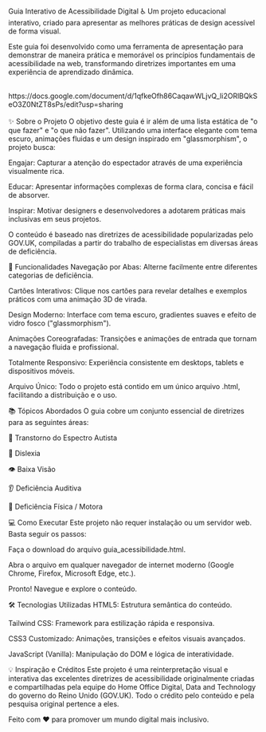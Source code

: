 Guia Interativo de Acessibilidade Digital ♿
Um projeto educacional interativo, criado para apresentar as melhores práticas de design acessível de forma visual.

Este guia foi desenvolvido como uma ferramenta de apresentação para demonstrar de maneira prática e memorável os princípios fundamentais de acessibilidade na web, transformando diretrizes importantes em uma experiência de aprendizado dinâmica.

<br>
https://docs.google.com/document/d/1qfkeOfh86CaqawWLjvQ_Ii2ORlBQkSeO3Z0NtZT8sPs/edit?usp=sharing
<br>
<br>
✨ Sobre o Projeto
O objetivo deste guia é ir além de uma lista estática de "o que fazer" e "o que não fazer". Utilizando uma interface elegante com tema escuro, animações fluidas e um design inspirado em "glassmorphism", o projeto busca:

Engajar: Capturar a atenção do espectador através de uma experiência visualmente rica.

Educar: Apresentar informações complexas de forma clara, concisa e fácil de absorver.

Inspirar: Motivar designers e desenvolvedores a adotarem práticas mais inclusivas em seus projetos.

O conteúdo é baseado nas diretrizes de acessibilidade popularizadas pelo GOV.UK, compiladas a partir do trabalho de especialistas em diversas áreas de deficiência.

🚀 Funcionalidades
Navegação por Abas: Alterne facilmente entre diferentes categorias de deficiência.

Cartões Interativos: Clique nos cartões para revelar detalhes e exemplos práticos com uma animação 3D de virada.

Design Moderno: Interface com tema escuro, gradientes suaves e efeito de vidro fosco ("glassmorphism").

Animações Coreografadas: Transições e animações de entrada que tornam a navegação fluida e profissional.

Totalmente Responsivo: Experiência consistente em desktops, tablets e dispositivos móveis.

Arquivo Único: Todo o projeto está contido em um único arquivo .html, facilitando a distribuição e o uso.

📚 Tópicos Abordados
O guia cobre um conjunto essencial de diretrizes para as seguintes áreas:

🧠 Transtorno do Espectro Autista

📖 Dislexia

👁️ Baixa Visão

👂 Deficiência Auditiva

🦾 Deficiência Física / Motora

💻 Como Executar
Este projeto não requer instalação ou um servidor web. Basta seguir os passos:

Faça o download do arquivo guia_acessibilidade.html.

Abra o arquivo em qualquer navegador de internet moderno (Google Chrome, Firefox, Microsoft Edge, etc.).

Pronto! Navegue e explore o conteúdo.

🛠️ Tecnologias Utilizadas
HTML5: Estrutura semântica do conteúdo.

Tailwind CSS: Framework para estilização rápida e responsiva.

CSS3 Customizado: Animações, transições e efeitos visuais avançados.

JavaScript (Vanilla): Manipulação do DOM e lógica de interatividade.

💡 Inspiração e Créditos
Este projeto é uma reinterpretação visual e interativa das excelentes diretrizes de acessibilidade originalmente criadas e compartilhadas pela equipe do Home Office Digital, Data and Technology do governo do Reino Unido (GOV.UK). Todo o crédito pelo conteúdo e pela pesquisa original pertence a eles.

Feito com ❤️ para promover um mundo digital mais inclusivo.
